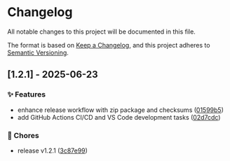 # Changelog

All notable changes to this project will be documented in this file.

The format is based on [Keep a Changelog](https://keepachangelog.com/en/1.0.0/),
and this project adheres to [Semantic Versioning](https://semver.org/spec/v2.0.0.html).

## [1.2.1] - 2025-06-23

### ✨ Features

- enhance release workflow with zip package and checksums ([01599b5](https://github.com/yuu1111/obsidian-discord-bridge/commit/01599b5))
- add GitHub Actions CI/CD and VS Code development tasks ([02d7cdc](https://github.com/yuu1111/obsidian-discord-bridge/commit/02d7cdc))

### 🔧 Chores

- release v1.2.1 ([3c87e99](https://github.com/yuu1111/obsidian-discord-bridge/commit/3c87e99))

